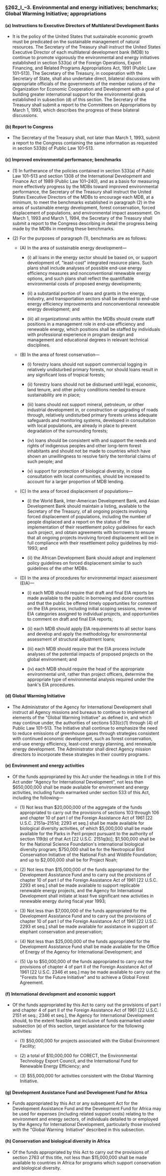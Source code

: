 ### §262_l_–3. Environmental and energy initiatives; benchmarks; Global Warming Initiative; appropriations
#### (a) Instructions to Executive Directors of Multilateral Development Banks
* It is the policy of the United States that sustainable economic growth must be predicated on the sustainable management of natural resources. The Secretary of the Treasury shall instruct the United States Executive Director of each multilateral development bank (MDB) to continue to promote vigorously the environmental and energy initiatives established in section 533(a) of the Foreign Operations, Export Financing, and Related Programs Appropriations Act, 1991 (Public Law 101–513). The Secretary of the Treasury, in cooperation with the Secretary of State, shall also undertake direct, bilateral discussions with appropriate officials of the governments of the member nations of the Organization for Economic Cooperation and Development with a goal of building greater international support for the environmental goals established in subsection (d) of this section. The Secretary of the Treasury shall submit a report to the Committees on Appropriations by March 1, 1993, which describes the progress of these bilateral discussions.

#### (b) Report to Congress
* The Secretary of the Treasury shall, not later than March 1, 1993, submit a report to the Congress containing the same information as requested in section 533(b) of Public Law 101–513.

#### (c) Improved environmental performance; benchmarks
* (1) In furtherance of the policies contained in section 533(a) of Public Law 101–513 and section 1308 of the International Development and Finance Act of 1989 (Public Law 101–240), and as a basis for measuring more effectively progress by the MDBs toward improved environmental performance, the Secretary of the Treasury shall instruct the United States Executive Directors of the MDBs to encourage each MDB, at a minimum, to meet the benchmarks established in paragraph (2) in the areas of sustainable energy development, forest conservation, forced displacement of populations, and environmental impact assessment. On March 1, 1993 and March 1, 1994, the Secretary of the Treasury shall submit a report to the Congress describing in detail the progress being made by the MDBs in meeting these benchmarks.

* (2) For the purposes of paragraph (1), benchmarks are as follows:

  * (A) In the area of sustainable energy development—

    * (i) all loans in the energy sector should be based on, or support development of, "least-cost" integrated resource plans. Such plans shall include analyses of possible end-use energy efficiency measures and nonconventional renewable energy options, and such plans shall reflect the quantifiable environmental costs of proposed energy developments;

    * (ii) a substantial portion of loans and grants in the energy, industry, and transportation sectors shall be devoted to end-use energy efficiency improvements and nonconventional renewable energy development; and

    * (iii) all organizational units within the MDBs should create staff positions in a management role in end-use efficiency and renewable energy, which positions shall be staffed by individuals with professional experience in program design and management and educational degrees in relevant technical disciplines.


  * (B) In the area of forest conservation—

    * (i) forestry loans should not support commercial logging in relatively undisturbed primary forests, nor should loans result in any significant loss of tropical forests;

    * (ii) forestry loans should not be disbursed until legal, economic, land tenure, and other policy conditions needed to ensure sustainability are in place;

    * (iii) loans should not support mineral, petroleum, or other industrial development in, or construction or upgrading of roads through, relatively undisturbed primary forests unless adequate safeguards and monitoring systems, developed in consultation with local populations, are already in place to prevent degradation of the surrounding forests;

    * (iv) loans should be consistent with and support the needs and rights of indigenous peoples and other long-term forest inhabitants and should not be made to countries which have shown an unwillingness to resolve fairly the territorial claims of such people; and

    * (v) support for protection of biological diversity, in close consultation with local communities, should be increased to account for a larger proportion of MDB lending.


  * (C) In the area of forced displacement of populations—

    * (i) the World Bank, Inter-American Development Bank, and Asian Development Bank should maintain a listing, available to the Secretary of the Treasury, of all ongoing projects involving forced displacement of populations, including the number of people displaced and a report on the status of the implementation of their resettlement policy guidelines for each such project, and obtain agreements with borrowers to ensure that all ongoing projects involving forced displacement will be in full compliance with their resettlement policy guidelines by mid-1993; and

    * (ii) the African Development Bank should adopt and implement policy guidelines on forced displacement similar to such guidelines of the other MDBs.


  * (D) In the area of procedures for environmental impact assessment (EIA)—

    * (i) each MDB should require that draft and final EIA reports be made available to the public in borrowing and donor countries and that the public be offered timely opportunities for comment on the EIA process, including initial scoping sessions, review of EIA categories assigned to individual projects, and opportunities to comment on draft and final EIA reports;

    * (ii) each MDB should apply EIA requirements to all sector loans and develop and apply the methodology for environmental assessment of structural adjustment loans;

    * (iii) each MDB should require that the EIA process include analyses of the potential impacts of proposed projects on the global environment; and

    * (iv) each MDB should require the head of the appropriate environmental unit, rather than project officers, determine the appropriate type of environmental analysis required under the bank's EIA procedures.

#### (d) Global Warming Initiative
* The Administrator of the Agency for International Development shall instruct all Agency missions and bureaus to continue to implement all elements of the "Global Warming Initiative" as defined in, and which may continue under, the authorities of sections 533(c)(1) through (4) of Public Law 101–513. The Initiative shall continue to emphasize the need to reduce emissions of greenhouse gases through strategies consistent with continued economic development, such as forest conservation, end-use energy efficiency, least-cost energy planning, and renewable energy development. The Administrator shall direct Agency mission directors to incorporate these strategies in their country programs.

#### (e) Environment and energy activities
* Of the funds appropriated by this Act under the headings in title II of this Act under "Agency for International Development", not less than $650,000,000 shall be made available for environment and energy activities, including funds earmarked under section 533 of this Act, including the following—

  * (1) Not less than $20,000,000 of the aggregate of the funds appropriated to carry out the provisions of sections 103 through 106 and chapter 10 of part I of the Foreign Assistance Act of 1961 [22 U.S.C. 2151a–2151d; 2293 et seq.] shall be made available for biological diversity activities, of which $5,000,000 shall be made available for the Parks in Peril project pursuant to the authority of section 119(b) of that Act [22 U.S.C. 2151q(b)]; $1,500,000 shall be for the National Science Foundation's international biological diversity program; $750,000 shall be for the Neotropical Bird Conservation Initiative of the National Fish and Wildlife Foundation; and up to $2,000,000 shall be for Project Noah;

  * (2) Not less than $15,000,000 of the funds appropriated for the Development Assistance Fund and to carry out the provisions of chapter 10 of part I of the Foreign Assistance Act of 1961 [22 U.S.C. 2293 et seq.] shall be made available to support replicable renewable energy projects, and the Agency for International Development shall initiate at least five significant new activities in renewable energy during fiscal year 1993;

  * (3) Not less than $7,000,000 of the funds appropriated for the Development Assistance Fund and to carry out the provisions of chapter 10 of part I of the Foreign Assistance Act of 1961 [22 U.S.C. 2293 et seq.] shall be made available for assistance in support of elephant conservation and preservation;

  * (4) Not less than $25,000,000 of the funds appropriated for the Development Assistance Fund shall be made available for the Office of Energy of the Agency for International Development; and

  * (5) Up to $50,000,000 of the funds appropriated to carry out the provisions of chapter 4 of part II of the Foreign Assistance Act of 1961 [22 U.S.C. 2346 et seq.] may be made available to carry out the "Forests for the Future Initiative" and to achieve a Global Forest Agreement.

#### (f) International development and economic support
* Of the funds appropriated by this Act to carry out the provisions of part I and chapter 4 of part II of the Foreign Assistance Act of 1961 [22 U.S.C. 2151 et seq.; 2346 et seq.], the Agency for International Development should, to the extent feasible and inclusive of funds earmarked under subsection (e) of this section, target assistance for the following activities:

  * (1) $50,000,000 for projects associated with the Global Environment Facility;

  * (2) a total of $10,000,000 for CORECT, the Environmental Technology Export Council, and the International Fund for Renewable Energy Efficiency; and

  * (3) $55,000,000 for activities consistent with the Global Warming Initiative.

#### (g) Development Assistance Fund and Development Fund for Africa
* Funds appropriated by this Act or any subsequent Act for the Development Assistance Fund and the Development Fund for Africa may be used for expenses (including related support costs) relating to the environment and energy sectors, of individuals detailed to or employed by the Agency for International Development, particularly those involved with the "Global Warning&nbsp; Initiative" described in this subsection.

#### (h) Conservation and biological diversity in Africa
* Of the funds appropriated by this Act to carry out the provisions of section 2763 of this title, not less than $15,000,000 shall be made available to countries in Africa for programs which support conservation and biological diversity.